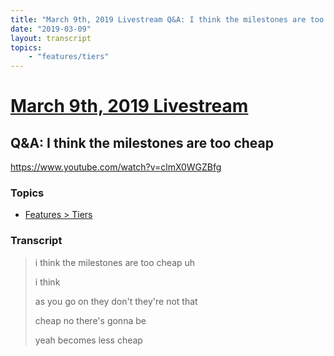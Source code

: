 ```yaml
---
title: "March 9th, 2019 Livestream Q&A: I think the milestones are too cheap"
date: "2019-03-09"
layout: transcript
topics:
    - "features/tiers"
---
```

# [March 9th, 2019 Livestream](../2019-03-09.md)
## Q&A: I think the milestones are too cheap
https://www.youtube.com/watch?v=clmX0WGZBfg

### Topics
* [Features > Tiers](../topics/features/tiers.md)

### Transcript

> i think the milestones are too cheap uh
> 
> i think
> 
> as you go on they don't they're not that
> 
> cheap no there's gonna be
> 
> yeah becomes less cheap
> 
